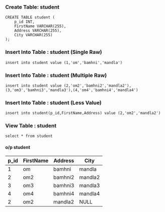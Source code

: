 ### Create Table: student
    CREATE TABLE student (
        p_id INT,
        FirstName VARCHAR(255),
        Address VARCHAR(255),
        City VARCHAR(255)
    );
    
### Insert Into Table : student (Single Raw)
    insert into student value (1,'om','bamhni','mandla')

### Insert Into Table : student (Multiple Raw)
    insert into student value (2,'om2','bamhni2','mandla2'),(3,'om3','bamhni3','mandla3'),(4,'om4','bamhni4','mandla4')

### Insert Into Table : student (Less Value)
    insert into student(p_id,FirstName,Address) value (2,'om2','mandla2')

### View Table : student
    select * from student

#### o/p student

| p_id | FirstName | Address   | City   |
|------|-----------|-----------|--------|
| 1    | om        | bamhni    | mandla |
| 2    | om2       | bamhni2   | mandla2 |
| 3    | om3       | bamhni3   | mandla3 |
| 4    | om4       | bamhni4   | mandla4 |
| 2    | om2       | mandla2   | NULL   |


    